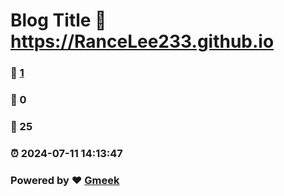 # Blog Title :link: https://RanceLee233.github.io 
### :page_facing_up: [1](https://RanceLee233.github.io/tag.html) 
### :speech_balloon: 0 
### :hibiscus: 25 
### :alarm_clock: 2024-07-11 14:13:47 
### Powered by :heart: [Gmeek](https://github.com/Meekdai/Gmeek)

